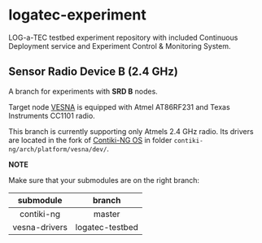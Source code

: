 # logatec-experiment

LOG-a-TEC testbed experiment repository with included Continuous Deployment service and Experiment Control & Monitoring System.

## Sensor Radio Device B (2.4 GHz)

A branch for experiments with **SRD B** nodes.

Target node [VESNA](http://log-a-tec.eu/ap-cradio.html#hardware "Official web-site") is equipped with Atmel AT86RF231 and Texas Instruments CC1101 radio.

This branch is currently supporting only Atmels 2.4 GHz radio. Its drivers are located in the fork of [Contiki-NG OS](https://github.com/gcerar/contiki-ng) in folder `contiki-ng/arch/platform/vesna/dev/`. 

**NOTE**

Make sure that your submodules are on the right branch:

| submodule | branch |
| :-------: | :----: |
| contiki-ng | master |
| vesna-drivers | logatec-testbed | 
